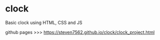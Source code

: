 # clock
Basic clock using HTML, CSS and JS

github pages >>> https://steven7562.github.io/clock/clock_project.html
